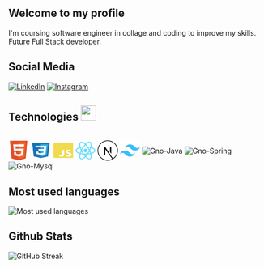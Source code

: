 ## Welcome to my profile

I'm coursing software engineer in collage and coding to improve my skills. Future Full Stack developer.

## Social Media

[![LinkedIn](https://img.shields.io/badge/LinkedIn-0077B5?style=for-the-badge&logo=linkedin&logoColor=white)](https://www.linkedin.com/in/wellyntonspagnol/)
[![Instagram](https://img.shields.io/badge/Instagram-E4405F?style=for-the-badge&logo=instagram&logoColor=white)](https://www.instagram.com/wellynton_spagnol/)

  <h2> Technologies 
    <img src = "https://media2.giphy.com/media/QssGEmpkyEOhBCb7e1/giphy.gif?cid=ecf05e47a0n3gi1bfqntqmob8g9aid1oyj2wr3ds3mg700bl&rid=giphy.gif" width = 30px height=30px> 
  </h2>
  <div style="display: inline_block"><br>
      <img align="center" alt= Gno-Html5 heigh="30" width= "40" src="https://github.com/devicons/devicon/blob/master/icons/html5/html5-original.svg">
      <img align="center" alt="Gno-CSS" height="30" width="40" src="https://raw.githubusercontent.com/devicons/devicon/master/icons/css3/css3-original.svg"> 
      <img align="center" alt="Gno-JS" height="30" width="40" src="https://raw.githubusercontent.com/devicons/devicon/master/icons/javascript/javascript-plain.svg">
      <img align="center" alt= Gno-React heigh="30" width= "40" src="https://github.com/devicons/devicon/blob/master/icons/react/react-original.svg">
    <img align="center" alt= Gno-React heigh="30" width= "40" src="https://github.com/devicons/devicon/blob/master/icons/nextjs/nextjs-line.svg">
      <img align="center" alt= Gno-tailwindcss heigh="30" width= "40" src="https://github.com/devicons/devicon/blob/master/icons/tailwindcss/tailwindcss-plain.svg">
      <img align="center" alt= Gno-Java heigh="30" width= "40" src="https://cdn.jsdelivr.net/gh/devicons/devicon/icons/java/java-original.svg" />
      <img align="center" alt= Gno-Spring heigh="30" width= "40" src="https://cdn.jsdelivr.net/gh/devicons/devicon/icons/spring/spring-original.svg" />
      <img align="center" alt= Gno-Mysql heigh="30" width= "40" src="https://cdn.jsdelivr.net/gh/devicons/devicon/icons/mysql/mysql-plain.svg" />
    
  </div>

## Most used languages

![Most used languages](https://github-readme-stats.vercel.app/api/top-langs/?username=spagnol10&layout=compact&theme=github_dark&hide=ejs,css,html,mustache)

## Github Stats

![GitHub Streak](http://github-readme-streak-stats.herokuapp.com?user=spagnol10&theme=github-dark&hide_border=true&date_format=j%2Fn%5B%2FY%5D)
